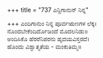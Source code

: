 +++
title = "737 ಎನ್ದಿಗಾನುನ್ ನಿನ್ನ"

+++
ಎಂದಿಗಾನುಂ ನಿನ್ನ ಪೂರ್ವಋಣಗಳ ಲೆಕ್ಕ।  
ನೊಂದಬೇಕೆಂದಿರ್ದೊಡಿಂದೆ ಮೊದಲನಿಡು॥  
ಅಂದಿಸಿಕೊ ಹೆರರೆನಿಪರನು ಹೃದಯವಿಸ್ತರದೆ।  
ಹೊಂದು ವಿಶ್ವಾತ್ಮತೆಯ - ಮಂಕುತಿಮ್ಮ॥  
